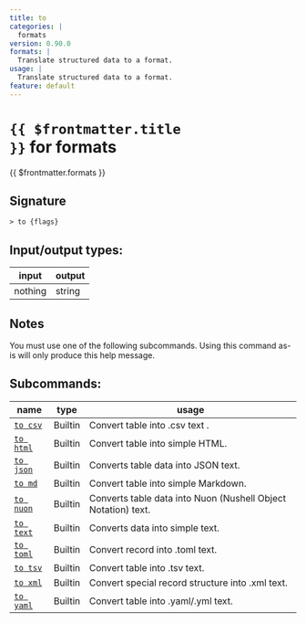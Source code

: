 ```yaml
---
title: to
categories: |
  formats
version: 0.90.0
formats: |
  Translate structured data to a format.
usage: |
  Translate structured data to a format.
feature: default
---
```


<!-- This file is automatically generated. Please edit the command in https://github.com/nushell/nushell instead. -->

# <code>{{ $frontmatter.title }}</code> for formats

<div class='command-title'>{{ $frontmatter.formats }}</div>

## Signature

`> to {flags} `

## Input/output types:

| input   | output |
| ------- | ------ |
| nothing | string |

## Notes

You must use one of the following subcommands. Using this command as-is will only produce this help message.

## Subcommands:

| name                                | type    | usage                                                         |
| ----------------------------------- | ------- | ------------------------------------------------------------- |
| [`to csv`](/commands/docs/to_csv)   | Builtin | Convert table into .csv text .                                |
| [`to html`](/commands/docs/to_html) | Builtin | Convert table into simple HTML.                               |
| [`to json`](/commands/docs/to_json) | Builtin | Converts table data into JSON text.                           |
| [`to md`](/commands/docs/to_md)     | Builtin | Convert table into simple Markdown.                           |
| [`to nuon`](/commands/docs/to_nuon) | Builtin | Converts table data into Nuon (Nushell Object Notation) text. |
| [`to text`](/commands/docs/to_text) | Builtin | Converts data into simple text.                               |
| [`to toml`](/commands/docs/to_toml) | Builtin | Convert record into .toml text.                               |
| [`to tsv`](/commands/docs/to_tsv)   | Builtin | Convert table into .tsv text.                                 |
| [`to xml`](/commands/docs/to_xml)   | Builtin | Convert special record structure into .xml text.              |
| [`to yaml`](/commands/docs/to_yaml) | Builtin | Convert table into .yaml/.yml text.                           |
